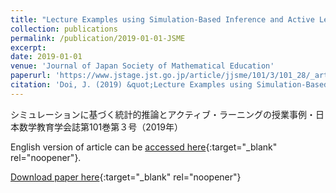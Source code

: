 ```yaml
---
title: "Lecture Examples using Simulation-Based Inference and Active Learning"
collection: publications
permalink: /publication/2019-01-01-JSME
excerpt:
date: 2019-01-01
venue: 'Journal of Japan Society of Mathematical Education'
paperurl: 'https://www.jstage.jst.go.jp/article/jjsme/101/3/101_28/_article/-char/ja'
citation: 'Doi, J. (2019) &quot;Lecture Examples using Simulation-Based Inference and Active Learning.&quot; <i>Journal of Japan Society of Mathematical Education</i>, 101(3), 28–39. (in Japanese)'
---
```


 シミュレーションに基づく統計的推論とアクティブ・ラーニングの授業事例・日本数学教育学会誌第101巻第３号（2019年）

English version of article can be [accessed here](https://www.dropbox.com/s/svxc7sfq81bv9qw/Doi_SBI_ActiveLearning_FINAL.pdf?dl=0){:target="_blank" rel="noopener"}.

[Download paper here](https://www.jstage.jst.go.jp/article/jjsme/101/3/101_28/_article/-char/ja){:target="_blank" rel="noopener"}
